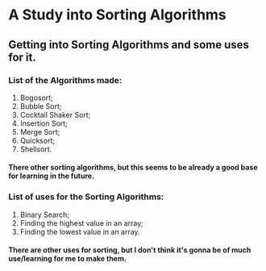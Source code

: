# A Study into Sorting Algorithms

##  Getting into Sorting Algorithms and some uses for it.

### List of the Algorithms made:
 1. Bogosort;
 2. Bubble Sort;
 3. Cocktail Shaker Sort;
 4. Insertion Sort;
 5. Merge Sort;
 6. Quicksort;
 7. Shellsort.
#### There other sorting algorithms, but this seems to be already a good base for learning in the future.

 ### List of uses for the Sorting Algorithms:
 1. Binary Search;
 2. Finding the highest value in an array;
 3. Finding the lowest value in an array.
#### There are other uses for sorting, but I don't think it's gonna be of much use/learning for me to make them.